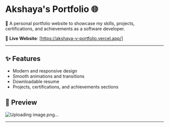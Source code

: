 # Akshaya's Portfolio 🌐

🚀 A personal portfolio website to showcase my skills, projects, certifications, and achievements as a software developer.

🔗 **Live Website**: [https://akshaya-v-portfolio.vercel.app/]

---

## ✨ Features
- Modern and responsive design
- Smooth animations and transitions
- Downloadable resume
- Projects, certifications, and achievements sections



## 📸 Preview
![Uploading image.png…]()


---
